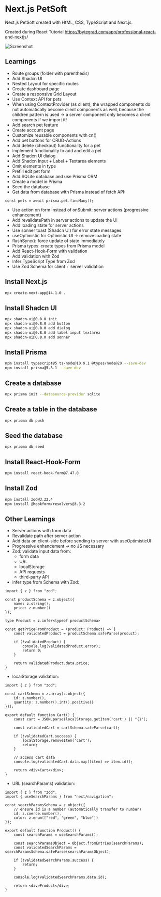 # Next.js PetSoft

Next.js PetSoft created with HtML, CSS, TypeScript and Next.js.

Created during React Tutorial
https://bytegrad.com/app/professional-react-and-nextjs/

![Screenshot](screenshot.png)

## Learnings

- Route groups (folder with parenthesis)
- Add Shadcn UI
- Nested Layout for specific routes
- Create dashboard page
- Create a responsive Grid Layout
- Use Context API for pets
- When using ContextProvider (as client), the wrapped components do not automatically become client components as well, because the children pattern is used -> a server component only becomes a client components if we import it!
- Add search pet feature
- Create account page
- Customize reusable components with cn()
- Add pet buttons for CRUD-Actions
- Add delete (checkout) functionality for a pet
- Implement functionality to add and edit a pet
- Add Shadcn UI dialog
- Add Shadcn Input + Label + Textarea elements
- Omit elements in type
- Prefill edit pet form
- Add SQLite database and use Prisma ORM
- Create a model in Prisma
- Seed the database
- Get data from database with Prisma instead of fetch API:

```TS
const pets = await prisma.pet.findMany();
```

- Use action on form instead of onSubmit: server actions (progressive enhancement)
- Add revalidatePath in server actions to update the UI
- Add loading state for server actions
- Use sonner toast (Shadcn UI) for error state messages
- useOptimistic for Optimistic UI -> remove loading state
- flushSync(): force update of state immediately
- Prisma types: create types from Prisma model
- Add React-Hook-Form with validation
- Add validation with Zod
- Infer TypeScript Type from Zod
- Use Zod Schema for client + server validation

## Install Next.js

```bash
npx create-next-app@14.1.0 .
```

## Install Shadcn UI

```bash
npx shadcn-ui@0.8.0 init
npx shadcn-ui@0.8.0 add button
npx shadcn-ui@0.8.0 add dialog
npx shadcn-ui@0.8.0 add label input textarea
npx shadcn-ui@0.8.0 add sonner
```

## Install Prisma

```bash
npm install typescript@5 ts-node@10.9.1 @types/node@20 --save-dev
npm install prisma@5.8.1 --save-dev
```

## Create a database

```bash
npx prisma init --datasource-provider sqlite
```

## Create a table in the database

```bash
npx prisma db push
```

## Seed the database

```bash
npx prisma db seed
```

## Install React-Hook-Form

```bash
npm install react-hook-form@7.47.0
```

## Install Zod

```bash
npm install zod@3.22.4
npm install @hookform/resolvers@3.3.2
```

## Other Learnings

- Server actions with form data
- Revalidate path after server action
- Add data on client-side before sending to server with useOptimisticUI
- Progressive enhancement -> no JS necessary
- Zod: validate input data from:
  - form data
  - URL
  - localStorage
  - API requests
  - third-party API
- Infer type from Schema with Zod:

```JS
import { z } from "zod";

const productSchema = z.object({
	name: z.string(),
	price: z.number()
});

type Product = z.infer<typeof productSchema>

const getPriceFromProduct = (product: Product) => {
	const validatedProduct = productSchema.safeParse(product);

	if (!validatedProduct) {
		console.log(validatedProduct.error);
		return 0;
	}

	return validatedProduct.data.price;
}
```

- localStorage validation:

```JS
import { z } from "zod";

const cartSchema = z.array(z.object({
	id: z.number(),
	quantity: z.number().int().positive()
}));

export default function Cart() {
	const cart = JSON.parse(localStorage.getItem('cart') || "{}");

	const validatedCart = cartSchema.safeParse(cart);

	if (!validatedCart.success) {
		localStorage.removeItem('cart');
		return;
	}

	// access cart data
	console.log(validatedCart.data.map((item) => item.id));

	return <div>Cart</div>;
}
```

- URL (searchParams) validation:

```JS
import { z } from "zod";
import { useSearchParams } from "next/navigation";

const searchParamsSchema = z.object({
	// ensure id is a number (automatically transfer to number)
	id: z.coerce.number(),
	color: z.enum(["red", "green", "blue"])
});

export default function Product() {
	const searchParams = useSearchParams();

	const searchParamsObject = Object.fromEntries(searchParams);
	const validatedSearchParams = searchParamsSchema.safeParse(searchParamsObject);

	if (!validatedSearchParams.success) {
		return;
	}

	console.log(validatedSearchParams.data.id);

	return <div>Product</div>;
}
```
